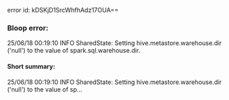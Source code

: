 error id: kDSKjD1SrcWhfhAdz17OUA==
### Bloop error:

25/06/18 00:19:10 INFO SharedState: Setting hive.metastore.warehouse.dir ('null') to the value of spark.sql.warehouse.dir.
#### Short summary: 

25/06/18 00:19:10 INFO SharedState: Setting hive.metastore.warehouse.dir ('null') to the value of sp...
